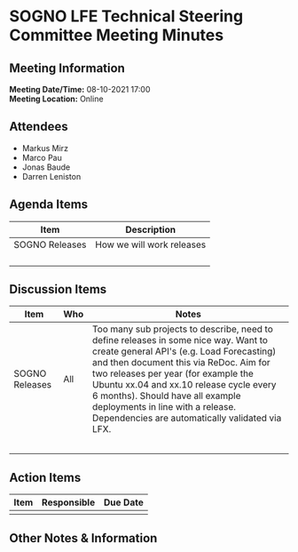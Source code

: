 # SOGNO LFE Technical Steering Committee Meeting Minutes
## Meeting Information
**Meeting Date/Time:**  08-10-2021 17:00  
**Meeting Location:** Online   

## Attendees

- Markus Mirz
- Marco Pau
- Jonas Baude
- Darren Leniston

## Agenda Items

| Item | Description |
| ---- | ---- |
| SOGNO Releases     | How we will work releases     |
|      |      |
|      |      |
|      |      |
|      |      |


## Discussion Items
| Item | Who | Notes |
| ---- | ---- | ---- |
| SOGNO Releases      | All     | Too many sub projects to describe, need to define releases in some nice way. Want to create general API's (e.g. Load Forecasting) and then document this via ReDoc. Aim for two releases per year (for example the Ubuntu xx.04 and xx.10 release cycle every 6 months).   Should have all example deployments in line with a release. Dependencies are automatically validated via LFX. |
|      |      |      |
|      |      |      |
|      |      |      |
|      |      |      |
|      |      |      |


## Action Items
| Item | Responsible | Due Date |
| ---- | ---- | ---- |
|      |      |      |


## Other Notes & Information
